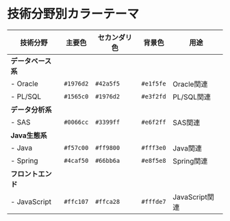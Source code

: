 # 技術分野別カラーテーマ

| 技術分野 | 主要色 | セカンダリ色 | 背景色 | 用途 |
|---------|--------|-------------|--------|------|
| **データベース系** | | | | |
| - Oracle | `#1976d2` | `#42a5f5` | `#e1f5fe` | Oracle関連 |
| - PL/SQL | `#1565c0` | `#1976d2` | `#e3f2fd` | PL/SQL関連 |
| **データ分析系** | | | | |
| - SAS | `#0066cc` | `#3399ff` | `#e6f2ff` | SAS関連 |
| **Java生態系** | | | | |
| - Java | `#f57c00` | `#ff9800` | `#fff3e0` | Java関連 |
| - Spring | `#4caf50` | `#66bb6a` | `#e8f5e8` | Spring関連 |
| **フロントエンド** | | | | |
| - JavaScript | `#ffc107` | `#ffca28` | `#fffde7` | JavaScript関連 |